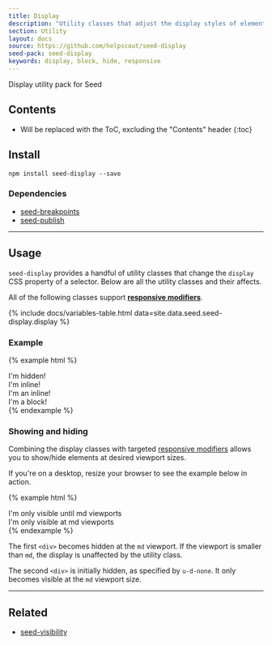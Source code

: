 ```yaml
---
title: Display
description: "Utility classes that adjust the display styles of elements."
section: Utility
layout: docs
source: https://github.com/helpscout/seed-display
seed-pack: seed-display
keywords: display, block, hide, responsive
---
```


Display utility pack for Seed

## Contents

* Will be replaced with the ToC, excluding the "Contents" header
{:toc}

## Install

```
npm install seed-display --save
```


### Dependencies

* [seed-breakpoints](/seed/packs/seed-breakpoints)
* [seed-publish](/seed/packs/seed-publish)



---


## Usage

`seed-display` provides a handful of utility classes that change the `display` CSS property of a selector. Below are all the utility classes and their affects.

All of the following classes support **[responsive modifiers](/seed/packs/seed-breakpoints/#responsive-modifiers)**.

{% include docs/variables-table.html data=site.data.seed.seed-display.display %}


### Example

{% example html %}
<div class="u-d-none">I'm hidden!</div>
<div class="u-d-inline">I'm inline!</div>
<div class="u-d-inline-block">I'm an inline!</div>
<div class="u-d-block">I'm a block!</div>
{% endexample %}


### Showing and hiding

Combining the display classes with targeted [responsive modifiers](/seed/mixins/seed-breakpoints/#responsive-modifiers) allows you to show/hide elements at desired viewport sizes.

If you're on a desktop, resize your browser to see the example below in action.

{% example html %}
<div class="u-d-none@md">I'm only visible until md viewports</div>
<div class="u-d-none u-d-block@md">I'm only visible at md viewports</div>
{% endexample %}

The first `<div>` becomes hidden at the `md` viewport. If the viewport is smaller than `md`, the display is unaffected by the utility class.

The second `<div>` is initially hidden, as specified by `u-d-none`. It only becomes visible at the `md` viewport size.



---



## Related

* [seed-visibility](/seed/packs/seed-visibility)
